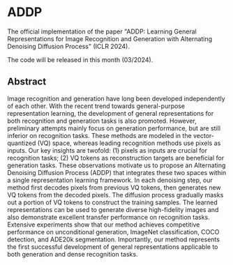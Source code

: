 # ADDP
The official implementation of the paper "ADDP: Learning General Representations for Image Recognition and Generation with Alternating Denoising Diffusion Process" (ICLR 2024).

The code will be released in this month (03/2024).

## Abstract

Image recognition and generation have long been developed independently of each other. With the recent trend towards general-purpose representation learning, the development of general representations for both recognition and generation tasks is also promoted. However, preliminary attempts mainly focus on generation performance, but are still inferior on recognition tasks. These methods are modeled in the vector-quantized (VQ) space, whereas leading recognition methods use pixels as inputs. Our key insights are twofold: (1) pixels as inputs are crucial for recognition tasks; (2) VQ tokens as reconstruction targets are beneficial for generation tasks. These observations motivate us to propose an Alternating Denoising Diffusion Process (ADDP) that integrates these two spaces within a single representation learning framework. In each denoising step, our method first decodes pixels from previous VQ tokens, then generates new VQ tokens from the decoded pixels. The diffusion process gradually masks out a portion of VQ tokens to construct the training samples. The learned representations can be used to generate diverse high-fidelity images and also demonstrate excellent transfer performance on recognition tasks. Extensive experiments show that our method achieves competitive performance on unconditional generation, ImageNet classification, COCO detection, and ADE20k segmentation. Importantly, our method represents the first successful development of general representations applicable to both generation and dense recognition tasks.


